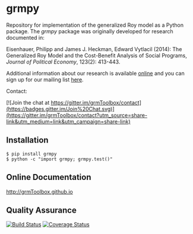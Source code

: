 # grmpy

Repository for implementation of the generalized Roy model as a Python package. The *grmpy* package was originally developed for research documented in: 

Eisenhauer, Philipp and James J. Heckman, Edward Vytlacil (2014): The Generalized Roy Model and the Cost-Benefit Analysis of Social Programs, *Journal of Political Economy*, 123(2): 413-443.

Additional information about our research is available [online](http://www.policy-lab.org/cb-analysis) and you can
sign up for our mailing list [here](http://eepurl.com/RStEH).

Contact: 

[![Join the chat at https://gitter.im/grmToolbox/contact](https://badges.gitter.im/Join%20Chat.svg)](https://gitter.im/grmToolbox/contact?utm_source=share-link&utm_medium=link&utm_campaign=share-link)


Installation
------------

    $ pip install grmpy
    $ python -c "import grmpy; grmpy.test()"

Online Documentation
--------------------

http://grmToolbox.github.io

Quality Assurance
-----------------

[![Build Status](https://travis-ci.org/grmToolbox/grmToolbox.svg?branch=master)](https://travis-ci.org/grmToolbox/grmToolbox)
[![Coverage Status](https://coveralls.io/repos/grmToolbox/grmToolbox/badge.svg)](https://coveralls.io/r/grmToolbox/grmToolbox)


